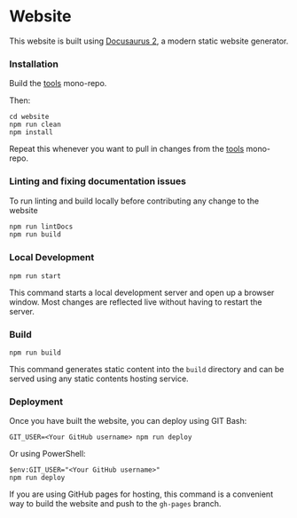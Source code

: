 # Website

This website is built using [Docusaurus 2](https://v2.docusaurus.io/), a modern static website generator.

### Installation

Build the [tools](../tools/readme.md) mono-repo.

Then:

```
cd website
npm run clean
npm install
```

Repeat this whenever you want to pull in changes from the [tools](../tools/readme.md) mono-repo.

### Linting and fixing documentation issues

To run linting and build locally before contributing any change to the website

```sh
npm run lintDocs
npm run build
```

### Local Development

```
npm run start
```

This command starts a local development server and open up a browser window. Most changes are reflected live without having to restart the server.

### Build

```
npm run build
```

This command generates static content into the `build` directory and can be served using any static contents hosting service.

### Deployment

Once you have built the website, you can deploy using GIT Bash:

```
GIT_USER=<Your GitHub username> npm run deploy
```

Or using PowerShell:

```
$env:GIT_USER="<Your GitHub username>"
npm run deploy
```

If you are using GitHub pages for hosting, this command is a convenient way to build the website and push to the `gh-pages` branch.
